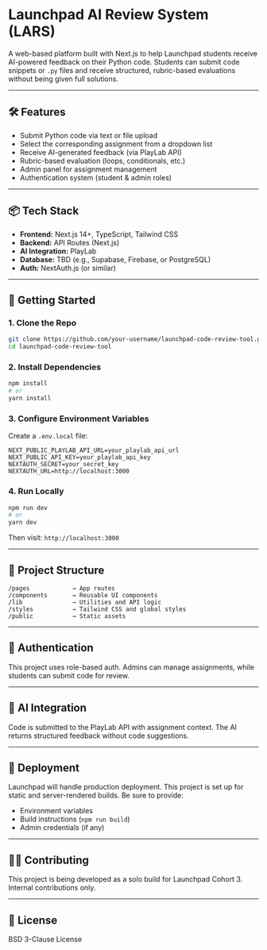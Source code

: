 # Launchpad AI Review System (LARS)

A web-based platform built with Next.js to help Launchpad students receive AI-powered feedback on their Python code. Students can submit code snippets or `.py` files and receive structured, rubric-based evaluations without being given full solutions.

---

## 🛠 Features

- Submit Python code via text or file upload
- Select the corresponding assignment from a dropdown list
- Receive AI-generated feedback (via PlayLab API)
- Rubric-based evaluation (loops, conditionals, etc.)
- Admin panel for assignment management
- Authentication system (student & admin roles)

---

## 📦 Tech Stack

- **Frontend:** Next.js 14+, TypeScript, Tailwind CSS
- **Backend:** API Routes (Next.js)
- **AI Integration:** PlayLab
- **Database:** TBD (e.g., Supabase, Firebase, or PostgreSQL)
- **Auth:** NextAuth.js (or similar)

---

## 🚀 Getting Started

### 1. Clone the Repo

```bash
git clone https://github.com/your-username/launchpad-code-review-tool.git
cd launchpad-code-review-tool
```

### 2. Install Dependencies

```bash
npm install
# or
yarn install
```

### 3. Configure Environment Variables

Create a `.env.local` file:

```env
NEXT_PUBLIC_PLAYLAB_API_URL=your_playlab_api_url
NEXT_PUBLIC_API_KEY=your_playlab_api_key
NEXTAUTH_SECRET=your_secret_key
NEXTAUTH_URL=http://localhost:3000
```

### 4. Run Locally

```bash
npm run dev
# or
yarn dev
```

Then visit: `http://localhost:3000`

---

## 📁 Project Structure

```
/pages            → App routes
/components       → Reusable UI components
/lib              → Utilities and API logic
/styles           → Tailwind CSS and global styles
/public           → Static assets
```

---

## 🔐 Authentication

This project uses role-based auth. Admins can manage assignments, while students can submit code for review.

---

## 🧪 AI Integration

Code is submitted to the PlayLab API with assignment context. The AI returns structured feedback without code suggestions.

---

## 🧾 Deployment

Launchpad will handle production deployment. This project is set up for static and server-rendered builds. Be sure to provide:

- Environment variables
- Build instructions (`npm run build`)
- Admin credentials (if any)

---

## 🧑‍💻 Contributing

This project is being developed as a solo build for Launchpad Cohort 3. Internal contributions only.

---

## 📄 License

BSD 3-Clause License
